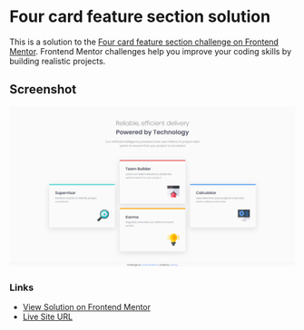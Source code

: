 # Four card feature section solution

This is a solution to the [Four card feature section challenge on Frontend Mentor](https://www.frontendmentor.io/challenges/four-card-feature-section-weK1eFYK). Frontend Mentor challenges help you improve your coding skills by building realistic projects.

## Screenshot

![solution screenshot](./assets/images/screenshot.png)

### Links

- [View Solution on Frontend Mentor](https://your-solution-url.com)
- [Live Site URL](https://four-cards-0x.netlify.app)
